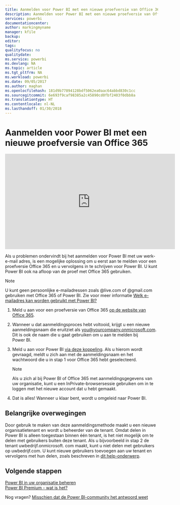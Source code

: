 ```yaml
---
title: Aanmelden voor Power BI met een nieuwe proefversie van Office 365
description: Aanmelden voor Power BI met een nieuwe proefversie van Office 365
services: powerbi
documentationcenter: 
author: markingmyname
manager: kfile
backup: 
editor: 
tags: 
qualityfocus: no
qualitydate: 
ms.service: powerbi
ms.devlang: NA
ms.topic: article
ms.tgt_pltfrm: NA
ms.workload: powerbi
ms.date: 09/05/2017
ms.author: maghan
ms.openlocfilehash: 181d9b77894128bdf5062ea0aac64abbd830c1cc
ms.sourcegitcommit: 6e693f9caf98385a2c45890cd0fbf2403f0dbb8a
ms.translationtype: HT
ms.contentlocale: nl-NL
ms.lasthandoff: 01/30/2018
---
```

# <a name="signing-up-for-power-bi-with-a-new-office-365-trial"></a>Aanmelden voor Power BI met een nieuwe proefversie van Office 365
<iframe width="560" height="315" src="https://www.youtube.com/embed/gbSuFST-Nx4?showinfo=0" frameborder="0" allowfullscreen></iframe>

Als u problemen ondervindt bij het aanmelden voor Power BI met uw werk-e-mail adres, is een mogelijke oplossing om u eerst aan te melden voor een proefversie Office 365 en u vervolgens in te schrijven voor Power BI.  U kunt Power BI ook na afloop van de proef met Office 365 gebruiken.

> [!NOTE]
> U kunt geen persoonlijke e-mailadressen zoals @live.com of @gmail.com gebruiken met Office 365 of Power BI. Zie voor meer informatie [Welk e-mailadres kan worden gebruikt met Power BI?](service-self-service-signup-for-power-bi.md#what-email-address-can-be-used-with-power-bi)
> 
> 

1. Meld u aan voor een proefversie van Office 365 [op de website van Office 365](https://go.microsoft.com/fwlink/p/?LinkID=403802).
2. Wanneer u dat aanmeldingsproces hebt voltooid, krijgt u een nieuwe aanmeldingsnaam die eruitziet als you@yourcompany.onmicrosoft.com.  Dit is ook de naam die u gaat gebruiken om u aan te melden bij Power BI.
3. Meld u aan voor Power BI [via deze koppeling](https://portal.office.com/Start/Confirm?Sku=a403ebcc-fae0-4ca2-8c8c-7a907fd6c235&ru=https%3A%2F%2Fapp.powerbi.com%3FredirectedFromSignup%3D1%26noSignUpCheck%3D1).  Als u hierom wordt gevraagd, meldt u zich aan met de aanmeldingsnaam en het wachtwoord die u in stap 1 voor Office 365 hebt geselecteerd.
   
   > [!NOTE]
   > Als u zich al bij Power BI of Office 365 met aanmeldingsgegevens van uw organisatie, kunt u een InPrivate-browsersessie gebruiken om in te loggen met het nieuwe account dat u hebt gemaakt.
   > 
   > 
4. Dat is alles!  Wanneer u klaar bent, wordt u omgeleid naar Power BI.

## <a name="important-considerations"></a>Belangrijke overwegingen
Door gebruik te maken van deze aanmeldingsmethode maakt u een nieuwe organisatietenant en wordt u beheerder van de tenant.  Omdat delen in Power BI is alleen toegestaan binnen één tenant, is het niet mogelijk om te delen met gebruikers buiten deze tenant.  Als u bijvoorbeeld in stap 2 de tenant uwbedrijf.onmicrosoft. com maakt, kunt u niet delen met gebruikers op uwbedrijf.com.  U kunt nieuwe gebruikers toevoegen aan uw tenant en vervolgens met hun delen, zoals beschreven in [dit help-onderwerp](https://support.office.com/en-sg/article/Add-users-individually-to-Office-365---Admin-Help-1970f7d6-03b5-442f-b385-5880b9c256ec?ui=en-US&rs=en-SG&ad=SG).

## <a name="next-steps"></a>Volgende stappen
[Power BI in uw organisatie beheren](service-admin-administering-power-bi-in-your-organization.md)  
[Power BI Premium - wat is het?](service-premium.md)  

Nog vragen? [Misschien dat de Power BI-community het antwoord weet](http://community.powerbi.com/)

